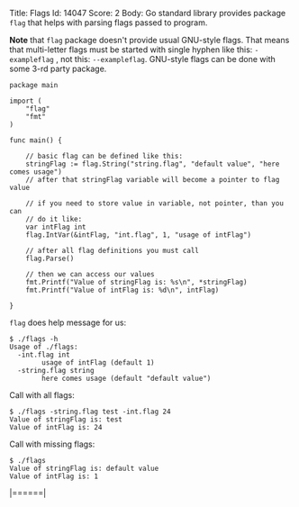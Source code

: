 Title: Flags
Id: 14047
Score: 2
Body:
Go standard library provides package `flag` that helps with parsing flags passed to program.

**Note** that `flag` package doesn't provide usual GNU-style flags. That means that multi-letter flags must be started with single hyphen like this:
`-exampleflag` , not this: `--exampleflag`. GNU-style flags can be done with some 3-rd party package.

    package main
    
    import (
        "flag"
        "fmt"
    )
    
    func main() {
    
        // basic flag can be defined like this:
        stringFlag := flag.String("string.flag", "default value", "here comes usage")
        // after that stringFlag variable will become a pointer to flag value
    
        // if you need to store value in variable, not pointer, than you can
        // do it like:
        var intFlag int
        flag.IntVar(&intFlag, "int.flag", 1, "usage of intFlag")
    
        // after all flag definitions you must call
        flag.Parse()
    
        // then we can access our values
        fmt.Printf("Value of stringFlag is: %s\n", *stringFlag)
        fmt.Printf("Value of intFlag is: %d\n", intFlag)
    
    }

`flag` does help message for us:

    $ ./flags -h
    Usage of ./flags:
      -int.flag int
            usage of intFlag (default 1)
      -string.flag string
            here comes usage (default "default value")
Call with all flags:

    $ ./flags -string.flag test -int.flag 24
    Value of stringFlag is: test
    Value of intFlag is: 24

Call with missing flags:

    $ ./flags
    Value of stringFlag is: default value
    Value of intFlag is: 1


|======|
